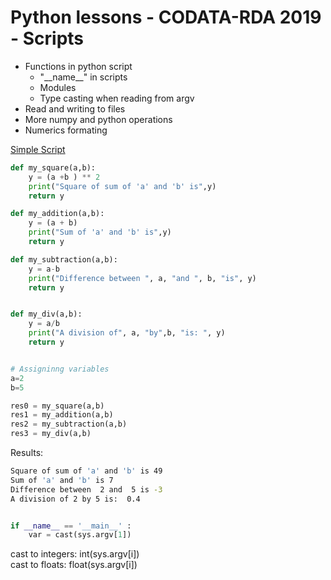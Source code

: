 # Python lessons - CODATA-RDA 2019 - Scripts 

* Functions in python script
    + "\_\_name\_\_" in scripts
    + Modules
    + Type casting when reading from argv
* Read and writing to files
* More numpy and python operations
* Numerics formating


[Simple Script](https://github.com/emenkah/python_lessons/tree/master/02_scripts/my_functions0.py) 

```python
def my_square(a,b):
    y = (a +b ) ** 2
    print("Square of sum of 'a' and 'b' is",y)
    return y

def my_addition(a,b):
    y = (a + b)
    print("Sum of 'a' and 'b' is",y)
    return y

def my_subtraction(a,b):
    y = a-b 
    print("Difference between ", a, "and ", b, "is", y)
    return y


def my_div(a,b):
    y = a/b
    print("A division of", a, "by",b, "is: ", y)
    return y


# Assigninng variables 
a=2
b=5

res0 = my_square(a,b)
res1 = my_addition(a,b)
res2 = my_subtraction(a,b)
res3 = my_div(a,b)
```
Results:

```bash
Square of sum of 'a' and 'b' is 49
Sum of 'a' and 'b' is 7
Difference between  2 and  5 is -3
A division of 2 by 5 is:  0.4

```

```python

if __name__ == '__main__' :
    var = cast(sys.argv[1])
```

cast to integers: int(sys.argv[i]) <br>
cast to floats: float(sys.argv[i]) <br>
